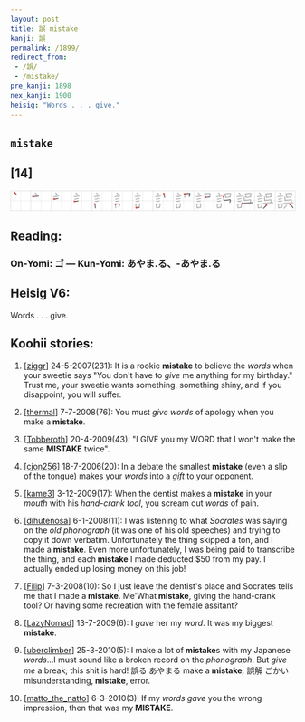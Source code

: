 ```yaml
---
layout: post
title: 誤 mistake
kanji: 誤
permalink: /1899/
redirect_from:
 - /誤/
 - /mistake/
pre_kanji: 1898
nex_kanji: 1900
heisig: "Words . . . give."
---
```


## `mistake`

## [14]

<div class="stroke"><img src="../images/E8AAA4.png" /></div>

## Reading:

### On-Yomi: ゴ &mdash; Kun-Yomi: あやま.る、-あやま.る

## Heisig V6:

Words . . . give.

## Koohii stories:

1) [<a href="http://kanji.koohii.com/profile/ziggr">ziggr</a>] 24-5-2007(231): It is a rookie <strong>mistake</strong> to believe the <em>words</em> when your sweetie says &quot;You don&#039;t have to <em>give</em> me anything for my birthday.&quot; Trust me, your sweetie wants something, something shiny, and if you disappoint, you will suffer.

2) [<a href="http://kanji.koohii.com/profile/thermal">thermal</a>] 7-7-2008(76): You must <em>give</em> <em>words</em> of apology when you make a<strong> mistake</strong>.

3) [<a href="http://kanji.koohii.com/profile/Tobberoth">Tobberoth</a>] 20-4-2009(43): &quot;I GIVE you my WORD that I won&#039;t make the same <strong>MISTAKE</strong> twice&quot;.

4) [<a href="http://kanji.koohii.com/profile/cjon256">cjon256</a>] 18-7-2006(20): In a debate the smallest<strong> mistake</strong> (even a slip of the tongue) makes your <em>words</em> into a <em>gift</em> to your opponent.

5) [<a href="http://kanji.koohii.com/profile/kame3">kame3</a>] 3-12-2009(17): When the dentist makes a<strong> mistake</strong> in your <em>mouth</em> with his <em>hand-crank tool</em>, you scream out <em>words</em> of pain.

6) [<a href="http://kanji.koohii.com/profile/dihutenosa">dihutenosa</a>] 6-1-2008(11): I was listening to what <em>Socrates</em> was saying on the <em>old phonograph</em> (it was one of his old speeches) and trying to copy it down verbatim. Unfortunately the thing skipped a ton, and I made a<strong> mistake</strong>. Even more unfortunately, I was being paid to transcribe the thing, and each<strong> mistake</strong> I made deducted $50 from my pay. I actually ended up losing money on this job!

7) [<a href="http://kanji.koohii.com/profile/Filip">Filip</a>] 7-3-2008(10): So I just leave the dentist&#039;s place and Socrates tells me that I made a<strong> mistake</strong>. Me&#039;What<strong> mistake</strong>, giving the hand-crank tool? Or having some recreation with the female assitant?

8) [<a href="http://kanji.koohii.com/profile/LazyNomad">LazyNomad</a>] 13-7-2009(6): I <em>gave</em> her my <em>word</em>. It was my biggest<strong> mistake</strong>.

9) [<a href="http://kanji.koohii.com/profile/uberclimber">uberclimber</a>] 25-3-2010(5): I make a lot of<strong> mistake</strong>s with my Japanese <em>words</em>...I must sound like a broken record on the <em>phonograph</em>. But <em>give me</em> a break; this shit is hard! 誤る あやまる make a<strong> mistake</strong>; 誤解 ごかい misunderstanding,<strong> mistake</strong>, error.

10) [<a href="http://kanji.koohii.com/profile/matto_the_natto">matto_the_natto</a>] 6-3-2010(3): If my <em>words</em> <em>gave</em> you the wrong impression, then that was my<strong> MISTAKE</strong>.
